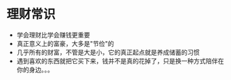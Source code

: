 # 理财常识

- 学会理财比学会赚钱更重要
- 真正意义上的富豪，大多是"节俭"的
- 几乎所有的财富，不管是大是小，它的真正起点就是养成储蓄的习惯
- 遇到喜欢的东西就把它买下来，钱并不是真的花掉了，只是换一种方式陪伴在你的身边。。。
